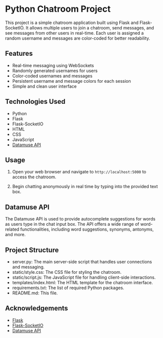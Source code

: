 # Python Chatroom Project

This project is a simple chatroom application built using Flask and Flask-SocketIO. It allows multiple users to join a chatroom, send messages, and see messages from other users in real-time. Each user is assigned a random username and messages are color-coded for better readability.

## Features

- Real-time messaging using WebSockets
- Randomly generated usernames for users
- Color-coded usernames and messages
- Persistent username and message colors for each session
- Simple and clean user interface

## Technologies Used

- Python
- Flask
- Flask-SocketIO
- HTML
- CSS
- JavaScript
- [Datamuse API](https://www.datamuse.com/api/)

## Usage

1. Open your web browser and navigate to `http://localhost:5000` to access the chatroom.

2. Begin chatting anonymously in real time by typing into the provided text box.

## Datamuse API

The Datamuse API is used to provide autocomplete suggestions for words as users type in the chat input box. The API offers a wide range of word-related functionalities, including word suggestions, synonyms, antonyms, and more.

## Project Structure
- server.py: The main server-side script that handles user connections and messaging.
- static/style.css: The CSS file for styling the chatroom.
- static/script.js: The JavaScript file for handling client-side interactions.
- templates/index.html: The HTML template for the chatroom interface.
- requirements.txt: The list of required Python packages.
- README.md: This file.

## Acknowledgements
- [Flask](https://flask.palletsprojects.com/en/stable/)
- [Flask-SocketIO](https://flask-socketio.readthedocs.io/)
- [Datamuse API](https://www.datamuse.com/api/)